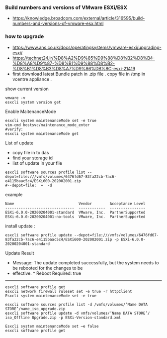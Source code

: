 ### Build numbers and versions of VMware ESXi/ESX
- https://knowledge.broadcom.com/external/article/316595/build-numbers-and-versions-of-vmware-esx.html
### how to upgrade
- https://www.ans.co.uk/docs/operatingsystems/vmware-esxi/upgrading-esxi/
- https://technet24.ir/%D8%A2%D9%85%D9%88%D8%B2%D8%B4-%D8%A8%D9%87-%D8%B1%D9%88%D8%B2-%D8%B1%D8%B3%D8%A7%D9%86%DB%8C-esxi-21419
- first download latest Bundle patch in .zip file . copy file in /tmp in vcentre appliance .

show current version
```
vmware -v
esxcli system version get
```
Enable MaitenanceMode
```
esxcli system maintenanceMode set -e true
vim-cmd hostsvc/maintenance_mode_enter
#verify:
esxcli system maintenanceMode get
```
 List of update 
- copy file in to das
- find your storage id
- list of update in your file
```
esxcli software sources profile list --depot=file:///vmfs/volumes/6476fd67-83fa22cb-7ac6-e4115baac5c4/ESXi600-202002001.zip
#--depot=file:  =  -d
```
 example
```
Name                             Vendor        Acceptance Level
-------------------------------  ------------  ----------------
ESXi-6.0.0-20200204001-standard  VMware, Inc.  PartnerSupported
ESXi-6.0.0-20200204001-no-tools  VMware, Inc.  PartnerSupported
```
install update :
```
esxcli software profile update --depot=file:///vmfs/volumes/6476fd67-83fa22cb-7ac6-e4115baac5c4/ESXi600-202002001.zip -p ESXi-6.0.0-20200204001-standard
```
Update Result
   - Message: The update completed successfully, but the system needs to be rebooted for the changes to be
   - effective.
            *  Reboot Required: true

  
-------------------------------------------------------------------------------------------------------------------------------

```
esxcli software profile get
esxcli network firewall ruleset set -e true -r httpClient
Esxcli system maintenanceMode set –e true

esxcli software sources profile list -d /vmfs/volumes/’Name DATA STORE’/name_iso_upgrade.zip 
esxcli software profile update -d vmfs/volumes/’Name DATA STORE’/ iso_Offline Upgrade.zip -p ESXi-Version-standard.xml

Esxcli system maintenanceMode set –e false
esxcli software profile get
```
